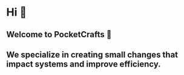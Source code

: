 #  Hi 👋


## Welcome to PocketCrafts 🎁


## We specialize in creating small changes that impact systems and improve efficiency.
